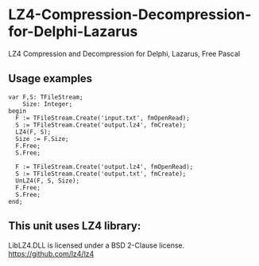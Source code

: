 # LZ4-Compression-Decompression-for-Delphi-Lazarus
LZ4 Compression and Decompression for Delphi, Lazarus, Free Pascal

## Usage examples

```
var F,S: TFileStream;
    Size: Integer;
begin
  F := TFileStream.Create('input.txt', fmOpenRead);
  S := TFileStream.Create('output.lz4', fmCreate);
  LZ4(F, S);
  Size := F.Size;
  F.Free;
  S.Free;

  F := TFileStream.Create('output.lz4', fmOpenRead);
  S := TFileStream.Create('output.txt', fmCreate);
  UnLZ4(F, S, Size);
  F.Free;
  S.Free;
end;
```

## This unit uses LZ4 library:

LibLZ4.DLL is licensed under a BSD 2-Clause license.
https://github.com/lz4/lz4
